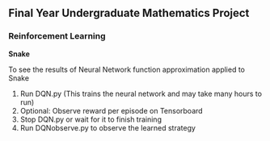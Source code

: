 
## Final Year Undergraduate Mathematics Project
### Reinforcement Learning 

**Snake**

To see the results of Neural Network function approximation applied to Snake
1. Run DQN.py  (This trains the neural network and may take many hours to run)
2. Optional: Observe reward per episode on Tensorboard
3. Stop DQN.py or wait for it to finish training
4. Run DQNobserve.py to observe the learned strategy













